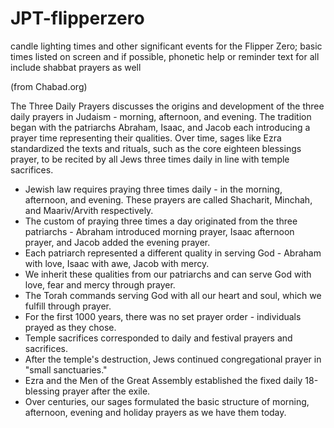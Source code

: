 # JPT-flipperzero
candle lighting times and other significant events for the Flipper Zero; basic times listed on screen and if possible, phonetic help or reminder text for all
include shabbat prayers as well 


(from Chabad.org)

The Three Daily Prayers discusses the origins and development of the three daily prayers in Judaism - morning, afternoon, and evening. The tradition began with the patriarchs Abraham, Isaac, and Jacob each introducing a prayer time representing their qualities. Over time, sages like Ezra standardized the texts and rituals, such as the core eighteen blessings prayer, to be recited by all Jews three times daily in line with temple sacrifices.

+ Jewish law requires praying three times daily - in the morning, afternoon, and evening. These prayers are called Shacharit, Minchah, and Maariv/Arvith respectively.
+ The custom of praying three times a day originated from the three patriarchs - Abraham introduced morning prayer, Isaac afternoon prayer, and Jacob added the evening prayer.
+ Each patriarch represented a different quality in serving God - Abraham with love, Isaac with awe, Jacob with mercy.
+ We inherit these qualities from our patriarchs and can serve God with love, fear and mercy through prayer.
+ The Torah commands serving God with all our heart and soul, which we fulfill through prayer.
+ For the first 1000 years, there was no set prayer order - individuals prayed as they chose.
+ Temple sacrifices corresponded to daily and festival prayers and sacrifices.
+ After the temple's destruction, Jews continued congregational prayer in "small sanctuaries."
+ Ezra and the Men of the Great Assembly established the fixed daily 18-blessing prayer after the exile.
+ Over centuries, our sages formulated the basic structure of morning, afternoon, evening and holiday prayers as we have them today.


